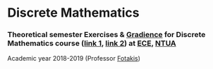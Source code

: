 # Discrete Mathematics


### Theoretical semester Exercises & [Gradience](https://www.newgradiance.com/services/servlet/COTC?Command=HomePage&sessionId=8F6B3A5D5DCD9C1227C8BAD76A7F6D66FD088D3D) for Discrete Mathematics course ([link 1](https://courses.corelab.ntua.gr/discrete/), [link 2](http://www.softlab.ntua.gr/~fotakis/discrete_math/)) at [ECE](https://www.ece.ntua.gr/en), [NTUA](https://www.ntua.gr/en)
Academic year 2018-2019 (Professor [Fotakis](https://www.ece.ntua.gr/en/staff/180))
